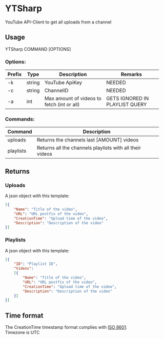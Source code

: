 # YTSharp
 
YouTube API-Client to get all uploads from a channel

## Usage

YTSharp COMMAND [OPTIONS]

### Options:

| Prefix | Type   | Description								   | Remarks						|
| ------ | ------ | ------------------------------------------ | ------------------------------ |
| -k	 | string | YouTube ApiKey							   | NEEDED							|
| -c	 | string | ChannelID								   | NEEDED							|
| -a	 | int    | Max amount of videos to fetch (int or all) | GETS IGNORED IN PLAYLIST QUERY |

### Commands:

| Command   | Description											   |
| --------- | -------------------------------------------------------- |
| uploads   | Returns the channels last [AMOUNT] videos				   |
| playlists | Returns all the channels playlists with all their videos |

## Returns

### Uploads

A json object with this template:  
```json
[{  
	"Name": "Title of the video",  
	"URL": "URL postfix of the video",  
	"CreationTime": "Upload time of the video",  
	"Description": "Description of the video"  
}]  
```

### Playlists

A json object with this template:  
```json
[{  
	"ID": "Playlist ID",  
	"Videos":  
	[{  
		"Name": "Title of the video",  
		"URL": "URL postfix of the video",  
		"CreationTime": "Upload time of the video",  
		"Description": "Description of the video"  
	}]  
}]
```

## Time format

The CreationTime timestamp format complies with [ISO 8601](https://en.wikipedia.org/wiki/ISO_8601).  
Timezone is UTC